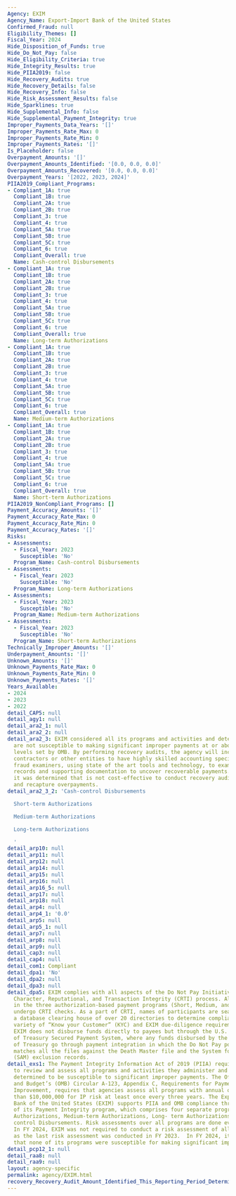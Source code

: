 ```yaml
---
Agency: EXIM
Agency_Name: Export-Import Bank of the United States
Confirmed_Fraud: null
Eligibility_Themes: []
Fiscal_Year: 2024
Hide_Disposition_of_Funds: true
Hide_Do_Not_Pay: false
Hide_Eligibility_Criteria: true
Hide_Integrity_Results: true
Hide_PIIA2019: false
Hide_Recovery_Audits: true
Hide_Recovery_Details: false
Hide_Recovery_Info: false
Hide_Risk_Assessment_Results: false
Hide_Sparklines: true
Hide_Supplemental_Info: false
Hide_Supplemental_Payment_Integrity: true
Improper_Payments_Data_Years: '[]'
Improper_Payments_Rate_Max: 0
Improper_Payments_Rate_Min: 0
Improper_Payments_Rates: '[]'
Is_Placeholder: false
Overpayment_Amounts: '[]'
Overpayment_Amounts_Identified: '[0.0, 0.0, 0.0]'
Overpayment_Amounts_Recovered: '[0.0, 0.0, 0.0]'
Overpayment_Years: '[2022, 2023, 2024]'
PIIA2019_Compliant_Programs:
- Compliant_1A: true
  Compliant_1B: true
  Compliant_2A: true
  Compliant_2B: true
  Compliant_3: true
  Compliant_4: true
  Compliant_5A: true
  Compliant_5B: true
  Compliant_5C: true
  Compliant_6: true
  Compliant_Overall: true
  Name: Cash-control Disbursements
- Compliant_1A: true
  Compliant_1B: true
  Compliant_2A: true
  Compliant_2B: true
  Compliant_3: true
  Compliant_4: true
  Compliant_5A: true
  Compliant_5B: true
  Compliant_5C: true
  Compliant_6: true
  Compliant_Overall: true
  Name: Long-term Authorizations
- Compliant_1A: true
  Compliant_1B: true
  Compliant_2A: true
  Compliant_2B: true
  Compliant_3: true
  Compliant_4: true
  Compliant_5A: true
  Compliant_5B: true
  Compliant_5C: true
  Compliant_6: true
  Compliant_Overall: true
  Name: Medium-term Authorizations
- Compliant_1A: true
  Compliant_1B: true
  Compliant_2A: true
  Compliant_2B: true
  Compliant_3: true
  Compliant_4: true
  Compliant_5A: true
  Compliant_5B: true
  Compliant_5C: true
  Compliant_6: true
  Compliant_Overall: true
  Name: Short-term Authorizations
PIIA2019_NonCompliant_Programs: []
Payment_Accuracy_Amounts: '[]'
Payment_Accuracy_Rate_Max: 0
Payment_Accuracy_Rate_Min: 0
Payment_Accuracy_Rates: '[]'
Risks:
- Assessments:
  - Fiscal_Year: 2023
    Susceptible: 'No'
  Program_Name: Cash-control Disbursements
- Assessments:
  - Fiscal_Year: 2023
    Susceptible: 'No'
  Program_Name: Long-term Authorizations
- Assessments:
  - Fiscal_Year: 2023
    Susceptible: 'No'
  Program_Name: Medium-term Authorizations
- Assessments:
  - Fiscal_Year: 2023
    Susceptible: 'No'
  Program_Name: Short-term Authorizations
Technically_Improper_Amounts: '[]'
Underpayment_Amounts: '[]'
Unknown_Amounts: '[]'
Unknown_Payments_Rate_Max: 0
Unknown_Payments_Rate_Min: 0
Unknown_Payments_Rates: '[]'
Years_Available:
- 2024
- 2023
- 2022
detail_CAP5: null
detail_agy1: null
detail_ara2_1: null
detail_ara2_2: null
detail_ara2_3: EXIM considered all its programs and activities and determined they
  are not susceptible to making significant improper payments at or above the threshold
  levels set by OMB. By performing recovery audits, the agency will incur costs for
  contractors or other entities to have highly skilled accounting specialists and
  fraud examiners, using state of the art tools and technology, to examine payment
  records and supporting documentation to uncover recoverable payments. Therefore,
  it was determined that is not cost-effective to conduct recovery audits to identify
  and recapture overpayments.
detail_ara2_3_2: 'Cash-control Disbursements

  Short-term Authorizations

  Medium-term Authorizations

  Long-term Authorizations

  '
detail_arp10: null
detail_arp11: null
detail_arp12: null
detail_arp14: null
detail_arp15: null
detail_arp16: null
detail_arp16_5: null
detail_arp17: null
detail_arp18: null
detail_arp4: null
detail_arp4_1: '0.0'
detail_arp5: null
detail_arp5_1: null
detail_arp7: null
detail_arp8: null
detail_arp9: null
detail_cap3: null
detail_cap4: null
detail_com1: Compliant
detail_dpa1: 'No'
detail_dpa2: null
detail_dpa3: null
detail_dpa5: EXIM complies with all aspects of the Do Not Pay Initiative through its
  Character, Reputational, and Transaction Integrity (CRTI) process. All transactions
  in the three authorization-based payment programs (Short, Medium, and Long-Term)
  undergo CRTI checks. As a part of CRTI, names of participants are searched within
  a database clearing house of over 20 directories to determine compliance with a
  variety of “Know your Customer” (KYC) and EXIM due-diligence requirements. Also,
  EXIM does not disburse funds directly to payees but through the U.S. Department
  of Treasury Secured Payment System, where any funds disbursed by the Department
  of Treasury go through payment integration in which the Do Not Pay portal automatically
  matches all the files against the Death Master file and the System for Award Management
  (SAM) exclusion records.
detail_exs1: The Payment Integrity Information Act of 2019 (PIIA) requires agencies
  to review and assess all programs and activities they administer and identify those
  determined to be susceptible to significant improper payments. The Office of Management
  and Budget’s (OMB) Circular A-123, Appendix C, Requirements for Payment Integrity
  Improvement, requires that agencies assess all programs with annual outlays greater
  than $10,000,000 for IP risk at least once every three years. The Export-Import
  Bank of the United States (EXIM) supports PIIA and OMB compliance through the activities
  of its Payment Integrity program, which comprises four separate programs, Short-term
  Authorizations, Medium-term Authorizations, Long- term Authorizations, and Cash
  control Disbursements. Risk assessments over all programs are done every three years.
  In FY 2024, EXIM was not required to conduct a risk assessment of all four programs,
  as the last risk assessment was conducted in FY 2023.  In FY 2024, it was determined
  that none of its programs were susceptible for making significant improper payments.
detail_pcp12_1: null
detail_raa8: null
detail_raa9: null
layout: agency-specific
permalink: agency/EXIM.html
recovery_Recovery_Audit_Amount_Identified_This_Reporting_Period_Determined_Not_Collectable_Rate: 0.0
---
```

